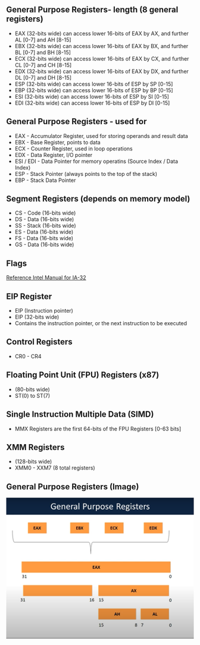 ## General Purpose Registers- length (8 general registers)
* EAX (32-bits wide) can access lower 16-bits of EAX by AX, and further AL [0-7] and AH [8-15]
* EBX (32-bits wide) can access lower 16-bits of EAX by BX, and further BL [0-7] and BH [8-15]
* ECX (32-bits wide) can access lower 16-bits of EAX by CX, and further CL [0-7] and CH [8-15]
* EDX (32-bits wide) can access lower 16-bits of EAX by DX, and further DL [0-7] and DH [8-15]
* ESP (32-bits wide) can access lower 16-bits of ESP by SP [0-15]
* EBP (32-bits wide) can access lower 16-bits of ESP by BP [0-15]
* ESI (32-bits wide) can access lower 16-bits of ESP by SI [0-15]
* EDI (32-bits wide) can access lower 16-bits of ESP by DI [0-15]

## General Purpose Registers - used for
* EAX - Accumulator Register, used for storing operands and result data
* EBX - Base Register, points to data
* ECX - Counter Register, used in loop operations
* EDX - Data Register, I/O pointer
* ESI / EDI - Data Pointer for memory operatins (Source Index / Data Index)
* ESP - Stack Pointer (always points to the top of the stack)
* EBP - Stack Data Pointer

## Segment Registers (depends on memory model)
* CS - Code (16-bits wide)
* DS - Data (16-bits wide)
* SS - Stack (16-bits wide)
* ES - Data (16-bits wide)
* FS - Data (16-bits wide)
* GS - Data (16-bits wide)

## Flags
[Reference Intel Manual for IA-32](https://software.intel.com/sites/default/files/managed/39/c5/325462-sdm-vol-1-2abcd-3abcd.pdf)

## EIP Register
* EIP (Instruction pointer)
* EIP (32-bits wide)
* Contains the instruction pointer, or the next instruction to be executed

## Control Registers
* CR0 - CR4

## Floating Point Unit (FPU) Registers (x87)
* (80-bits wide) 
* ST(0) to ST(7)


## Single Instruction Multiple Data (SIMD)
* MMX Registers are the first 64-bits of the FPU Registers [0-63 bits]

## XMM Registers
* (128-bits wide)
* XMM0 - XXM7 (8 total registers)

## General Purpose Registers (Image)
![General Purpose Registers](https://github.com/billburn/assembly/blob/master/Registers/Images/general-purpose-01.png)